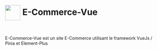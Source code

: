 <h1> <img align="center" src="https://upload.wikimedia.org/wikipedia/commons/thumb/9/95/Vue.js_Logo_2.svg/1200px-Vue.js_Logo_2.svg.png" width="50px" /> E-Commerce-Vue</h1>

<br />

E-Commerce-Vue est un site E-Commerce utilisant le framework VueJs / Pinia et Element-Plus

